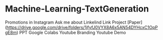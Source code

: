# Machine-Learning-TextGeneration

Promotions in Instagram 
Ask me about Linkelind
Link Project 
[Paper] (https://drive.google.com/drive/folders/1jfyfJ0VYX8A6x5AN54DYHcxC1OpPgE8m)
PPT 
Google Colabs 
Youtube Branding
Youtube Demo
